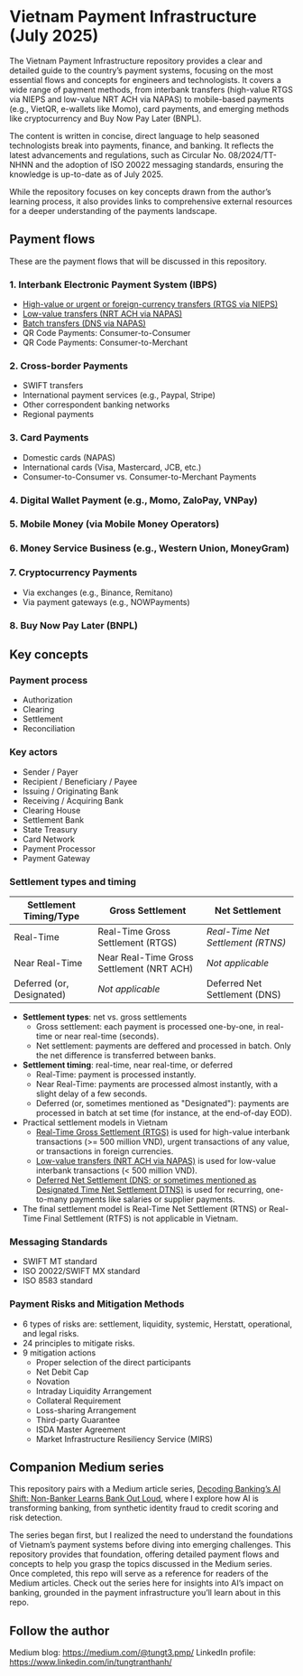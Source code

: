 # Vietnam Payment Infrastructure (July 2025)
The Vietnam Payment Infrastructure repository provides a clear and detailed guide to the country’s payment systems, focusing on the most essential flows and concepts for engineers and technologists. It covers a wide range of payment methods, from interbank transfers (high-value RTGS via NIEPS and low-value NRT ACH via NAPAS) to mobile-based payments (e.g., VietQR, e-wallets like Momo), card payments, and emerging methods like cryptocurrency and Buy Now Pay Later (BNPL).

The content is written in concise, direct language to help seasoned technologists break into payments, finance, and banking. It reflects the latest advancements and regulations, such as Circular No. 08/2024/TT-NHNN and the adoption of ISO 20022 messaging standards, ensuring the knowledge is up-to-date as of July 2025.

While the repository focuses on key concepts drawn from the author’s learning process, it also provides links to comprehensive external resources for a deeper understanding of the payments landscape.

## Payment flows
These are the payment flows that will be discussed in this repository.

### 1. Interbank Electronic Payment System (IBPS)
- [High-value or urgent or foreign-currency transfers (RTGS via NIEPS)](docs/Domestic%20High-Value%20Interbank%20Credit%20Transfers%20(RTGS).markdown)
- [Low-value transfers (NRT ACH via NAPAS)](docs/Domestic%20Low-Value%20Interbank%20Credit%20Transfers%20(Near%20Real-Time%20ACH).markdown)
- [Batch transfers (DNS via NAPAS)](docs/Domestic%20Batch%20Interbank%20Credit%20Transfers%20(DNS).markdown)
- QR Code Payments: Consumer-to-Consumer
- QR Code Payments: Consumer-to-Merchant

### 2. Cross-border Payments
- SWIFT transfers
- International payment services (e.g., Paypal, Stripe)
- Other correspondent banking networks
- Regional payments

### 3. Card Payments
- Domestic cards (NAPAS)
- International cards (Visa, Mastercard, JCB, etc.)
- Consumer-to-Consumer vs. Consumer-to-Merchant Payments

### 4. Digital Wallet Payment (e.g., Momo, ZaloPay, VNPay)

### 5. Mobile Money (via Mobile Money Operators)

### 6. Money Service Business (e.g., Western Union, MoneyGram)

### 7. Cryptocurrency Payments
- Via exchanges (e.g., Binance, Remitano)
- Via payment gateways (e.g., NOWPayments)

### 8. Buy Now Pay Later (BNPL)

## Key concepts

### Payment process
- Authorization
- Clearing
- Settlement
- Reconciliation

### Key actors
- Sender / Payer
- Recipient / Beneficiary / Payee
- Issuing / Originating Bank
- Receiving / Acquiring Bank
- Clearing House
- Settlement Bank
- State Treasury
- Card Network
- Payment Processor
- Payment Gateway

### Settlement types and timing

| Settlement Timing/Type | Gross Settlement | Net Settlement |
|------------------------|------------------|----------------|
| Real-Time | Real-Time Gross Settlement (RTGS) | *Real-Time Net Settlement (RTNS)* |
| Near Real-Time | Near Real-Time Gross Settlement (NRT ACH) | *Not applicable* |
| Deferred (or, Designated) | *Not applicable* | Deferred Net Settlement (DNS) |

- **Settlement types**: net vs. gross settlements
  - Gross settlement: each payment is processed one-by-one, in real-time or near real-time (seconds).
  - Net settlement: payments are deffered and processed in batch. Only the net difference is transferred between banks.
- **Settlement timing**: real-time, near real-time, or deferred
  - Real-Time: payment is processed instantly.
  - Near Real-Time: payments are processed almost instantly, with a slight delay of a few seconds.
  - Deferred (or, sometimes mentioned as "Designated"): payments are processed in batch at set time (for instance, at the end-of-day EOD).
- Practical settlement models in Vietnam
  - [Real-Time Gross Settlement (RTGS)](docs/Domestic%20High-Value%20Interbank%20Credit%20Transfers%20(RTGS).markdown) is used for high-value interbank transactions (>= 500 million VND), urgent transactions of any value, or transactions in foreign currencies.
  - [Low-value transfers (NRT ACH via NAPAS)](docs/Domestic%20Low-Value%20Interbank%20Credit%20Transfer%20(Near%20Real-Time%20ACH).markdown) is used for low-value interbank transactions (< 500 million VND).
  - [Deferred Net Settlement (DNS; or sometimes mentioned as Designated Time Net Settlement DTNS)](docs/Domestic%20Batch%20Interbank%20Credit%20Transfers%20(DNS).markdown) is used for recurring, one-to-many payments like salaries or supplier payments.
- The final settlement model is Real-Time Net Settlement (RTNS) or Real-Time Final Settlement (RTFS) is not applicable in Vietnam.

### Messaging Standards
- SWIFT MT standard
- ISO 20022/SWIFT MX standard
- ISO 8583 standard

### Payment Risks and Mitigation Methods
- 6 types of risks are: settlement, liquidity, systemic, Herstatt, operational, and legal risks.
- 24 principles to mitigate risks.
- 9 mitigation actions
  - Proper selection of the direct participants
  - Net Debit Cap
  - Novation
  - Intraday Liquidity Arrangement
  - Collateral Requirement
  - Loss-sharing Arrangement
  - Third-party Guarantee
  - ISDA Master Agreement
  - Market Infrastructure Resiliency Service (MIRS)

## Companion Medium series
This repository pairs with a Medium article series, [Decoding Banking’s AI Shift: Non-Banker Learns Bank Out Loud](https://medium.com/@tungt3.pmp/decoding-bankings-ai-shift-non-banker-learns-bank-out-loud-2a88faadfb1d), where I explore how AI is transforming banking, from synthetic identity fraud to credit scoring and risk detection.

The series began first, but I realized the need to understand the foundations of Vietnam’s payment systems before diving into emerging challenges. This repository provides that foundation, offering detailed payment flows and concepts to help you grasp the topics discussed in the Medium series. Once completed, this repo will serve as a reference for readers of the Medium articles. Check out the series here for insights into AI’s impact on banking, grounded in the payment infrastructure you’ll learn about in this repo.

## Follow the author
Medium blog: https://medium.com/@tungt3.pmp/
LinkedIn profile: https://www.linkedin.com/in/tungtranthanh/
